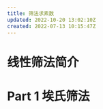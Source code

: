 ```yaml
---
title: 筛法求素数
updated: 2022-10-20 13:02:10Z
created: 2022-07-13 10:15:47Z
---
```



# 线性筛法简介


# Part 1 埃氏筛法
